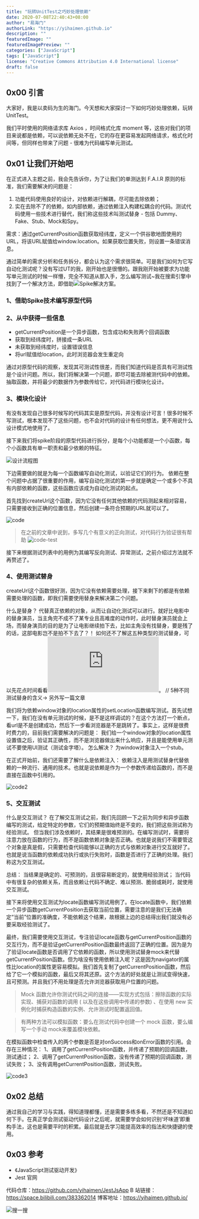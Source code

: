 ```yaml
---
title: "玩转UnitTest之巧妙处理依赖"
date: 2020-07-08T22:40:43+08:00
author: "易海门"
authorLink: "https://yihaimen.github.io"
description: ""
featuredImage: ""
featuredImagePreview: ""
categories: ["JavaScript"]
tags: ["JavaScript"]
license: "Creative Commons Attribution 4.0 International license"
draft: false
---
```


## 0x00 引言
大家好，我是以卖码为生的海门。今天想和大家探讨一下如何巧妙处理依赖，玩转 UnitTest。

我们平时使用的网络请求库 Axios ，时间格式化库 moment 等，这些对我们的项目来说都是依赖，可以说依赖无处不在，它的存在更容易发起网络请求，格式化时间等，但同样也带来了问题 - 很难为代码编写单元测试。

## 0x01 让我们开始吧
在正式进入主题之前，我会先告诉你，为了让我们的单测达到 F.A.I.R 原则的标准，我们需要解决的问题是：
1. 功能代码使用良好的设计，对依赖进行解耦，尽可能去除依赖；
2. 实在去除不了的依赖，如内部依赖，通过依赖注入构建松耦合的代码。测试代码使用一些技术进行替代，我们称这些技术叫测试替身 - 包括 Dummy、Fake、Stub、Mock和Spy。

需求：通过getCurrentPosition函数获取经纬度，定义一个供谷歌地图使用的URL，将该URL赋值给window.location。如果获取位置失败，则设置一条错误消息。

通过简单的需求分析和任务拆分，都会认为这个需求很简单。可是我们如何为它写自动化测试呢？没有写过UT的我，刚开始也是很懵的。跟我刚开始被要求为功能写单元测试的时候一样懵，完全不知道从那入手，怎么编写测试~我在搜索引擎中找到了一个解决方法，即借助![Spike解决方案](https://blog.ming.ws/posts/read/10x-develop-technique/technical-spkie/#post)。

### 1、借助Spike技术编写原型代码

### 2、从中获得一些信息
* getCurrentPosition是一个异步函数，包含成功和失败两个回调函数
* 获取到经纬度时，拼接成一条URL
* 未获取到经纬度时，设置错误信息
* 将url赋值给location，此时浏览器会发生重定向

通过对原型代码的观察，发现其可测试性很差，而我们知道代码是否具有可测试性是个设计问题。所以，我们将解决第一个问题，即尽可能去除被测代码中的依赖。抽取函数，并将最少的数据作为参数传给它，对代码进行模块化设计。

### 3、模块化设计
有没有发现自己很多时候写的代码其实是原型代码，并没有设计可言！很多时候不写测试，根本发现不了这些问题，也不会对代码的设计有任何想法，更不用说什么设计模式地使用了。

接下来我们将spike阶段的原型代码进行拆分，是每个小功能都是一个小函数，每个小函数具有单一职责和最少依赖的特征。

![设计流程图]()

下边需要做的就是为每一个函数编写自动化测试，以验证它们的行为。
依赖在整个问题中占据了很重要的作用，编写自动化测试的第一步就是确定一个或多个不具有内部依赖的函数，这些函数应该成为自动化测试的起点。

首先找到createUrl这个函数，因为它没有任何其他依赖的代码测起来相对容易，只需要接收到正确的位置信息，然后创建一条符合预期的URL就可以了。

![code]()

> 在之前的文章中说到，多写几个有意义的正向测试，对代码行为验证很有帮助
![code-test]()

接下来根据测试列表中的用例为其编写反向测试、异常测试，之前介绍过方法就不再赘述了。

### 4、使用测试替身
createUrl这个函数很好测，因为它没有依赖需要处理，接下来剩下的都是有依赖需要处理的函数，即我们需要使用替身来解决第二个问题。

什么是替身？
代替真正依赖的对象，从而让自动化测试可以进行。就好比电影中的替身演员，当主角完不成不了某专业且高难度的动作时，此时替身演员就会上场，而替身演员的目的是为了让电影继续拍下去，比如主角没有找替身，要是残了的话，这部电影岂不是拍不下去了？！
如何还不了解这五种类型的测试替身，可以先花点时间看看![这篇文章](https://martinfowler.com/articles/mocksArentStubs.html)。
// 5种不同测试替身的含义-> 另外写一篇文章

我们将为依赖window对象的location属性的setLocation函数编写测试。首先试想一下，我们在没有单元测试的时候，是不是这样调试的？在这个方法打一个断点，看url是不是创建成功，然后下一步看浏览器是不是跳转了。事实上，这样是很费时费力的，目前我们需要解决的问题是：
我们给一个window对象的location属性设置值之后，验证其正确性，而不是浏览器做出来什么响应，并且是能使用单元测试不要使用UI测试（测试金字塔）。
怎么解决？
为window对象注入一个stub。

在正式开始前，我们还需要了解什么是依赖注入：
依赖注入是用测试替身代替依赖的一种流行、通用的技术。也就是说依赖是作为一个参数传递给函数的，而不是直接在函数中引用的。

![code2]()

### 5、交互测试
什么是交互测试？
在了解交互测试之前，我们先回顾一下之前为同步和异步函数编写的测试，给定特定的参数，它们的预期值始终是不变的，我们把这些测试称为经验测试。
但当我们涉及依赖时，其结果是很难预测的。在编写测试时，需要将注意力放在函数的行为，而不是函数依赖对象是否正确。也就是说我们不需要管这个对象是真是假，只需要检查代码能够以正确的方式与依赖对象进行交互就好了。也就是说当函数的依赖成功执行或执行失败时，函数是否进行了正确的处理。我们称这为交互测试。

总结：
当结果是确定的、可预测的，且很容易断定的，就使用经验测试；
当代码中有很复杂的依赖关系，而且依赖让代码不确定、难以预测、脆弱或耗时，就使用交互测试。

接下来将使用交互测试为locate函数编写测试用例了。在locate函数中，我们依赖一个异步函数getCurrentPosition去获取当前位置，需要注意的是我们无法确定“当前”位置的准确度，不能依赖这个结果，故根据上边的总结得出我们就没有必要采取经验测试了。

最终，我们需要使用交互测试，专注验证locate函数与getCurrentPosition函数的交互行为，而不是验证getCurrentPosition函数最终返回了正确的位置。因为是为了验证locate函数是否调用了它依赖的函数，所以使用测试替身mock来代替getCurrentPosition函数。但为啥没有使用依赖注入呢？这是因为navigator的属性比location的属性更容易模拟。我们首先复制了getCurrentPosition函数，然后给了它一个模拟的函数，最后又将其还原。这个方法的好处就是让测试变得快速，且可预测。并且我们不用处理是否允许浏览器获取用户位置的问题。

> Mock 函数允许你测试代码之间的连接——实现方式包括：擦除函数的实际实现、捕获对函数的调用 ( 以及在这些调用中传递的参数) 、在使用 new 实例化时捕获构造函数的实例、允许测试时配置返回值。

> 有两种方法可以模拟函数：要么在测试代码中创建一个 mock 函数，要么编写一个手动 mock来覆盖模块依赖。

在模拟函数中检查传入的两个参数是否是对onSuccess和onError函数的引用。会存在三种情况：
1、调用了getCurrentPosition函数，并传递了预期的回调函数，测试通过；
2、调用了getCurrentPosition函数，没有传递了预期的回调函数，测试失败；
3、没有调用getCurrentPosition函数，测试失败。

![code3]()

## 0x02 总结
通过我自己的学习与实践，得知道理都懂，还是需要多练多看，不然还是不知道如何下手。在真正学会测试驱动代码设计之后呢，就需要学会如何识别‘坏味道’即重构手法，这也是需要平时的积累。最后就是去学习能提高效率的指法和快捷键的使用。

## 0x03 参考
* 《JavaScript测试驱动开发》
* Jest 官网

代码仓库：https://github.com/yihaimen/JestJsApp
B 站链接：https://space.bilibili.com/383362014
博客地址：https://yihaimen.github.io/

![搜一搜](https://s1.ax1x.com/2020/06/08/tWbbz8.png)